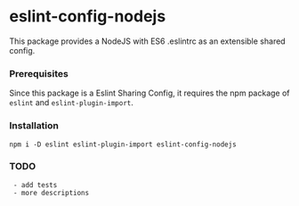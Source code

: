 # eslint-config-nodejs

This package provides a NodeJS with ES6 .eslintrc as an extensible shared config.

### Prerequisites

Since this package is a Eslint Sharing Config, it requires the npm package of `eslint` and `eslint-plugin-import`.

### Installation

`npm i -D eslint eslint-plugin-import eslint-config-nodejs`

### TODO
     - add tests
     - more descriptions  
